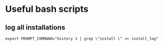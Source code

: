 # Useful bash scripts
## log all installations
```
export PROMPT_COMMAND="history 1 | grep \"install \" >> install_log"
```
